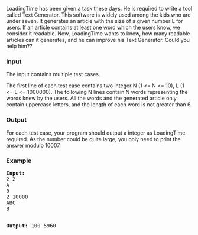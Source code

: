 <p>
LoadingTime has been given a task these days. He is required to write a tool called Text Generator. This software is widely used among the kids who are under seven. It generates an article with the size of a given number L for users. If an article contains at least one word which the users know, we consider it readable. Now, LoadingTime wants to know, how many readable articles can it generates, and he can improve his Text Generator. Could you help him?? </p>

<h3>Input</h3>

<p>The input contains multiple test cases.</p>
<p>The first
line of each test case contains two integer N (1 &lt;= N &lt;= 10), L
(1 &lt;= L &lt;= 1000000). The following N lines contain N words representing
the words knew by the users. All the words and the generated article only
contain uppercase letters, and the length of each word is not greater than 6. 
</p>

<h3>Output</h3>

<p>For each test case, your program should output a integer as LoadingTime
required. As the number could be quite large, you only need to print
the answer modulo 10007. 

</p><h3>Example</h3>
<pre><b>Input:</b>
2 2
A
B
2 10000
ABC
B

<b>Output:</b>
100
5960

</pre>